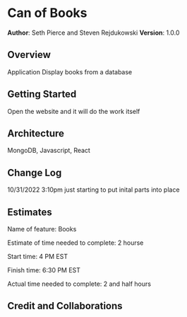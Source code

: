 # Can of Books

**Author**: Seth Pierce and Steven Rejdukowski
**Version**: 1.0.0

## Overview

Application Display books from a database

## Getting Started

 Open the website and it will do the work itself

## Architecture

 MongoDB, Javascript, React

## Change Log

10/31/2022 3:10pm just starting to put inital parts into place

## Estimates

Name of feature: Books

Estimate of time needed to complete: 2 hourse

Start time: 4 PM EST

Finish time:  6:30 PM EST

Actual time needed to complete: 2 and half hours

## Credit and Collaborations
<!-- Give credit (and a link) to other people or resources that helped you build this application. -->

